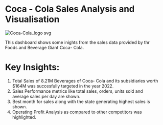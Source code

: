 # Coca - Cola Sales Analysis and Visualisation

![Coca-Cola_logo svg](https://github.com/bushrafatimakhan30/Coca---Cola-Sales-Analysis-and-Visualisation/assets/120975147/3ded84eb-1a8e-4d0e-8e80-d63183b338f3)









This dashboard shows some inights from the sales data provided by thr Foods and Beverage Giant Coca- Cola.
# Key Insights:
1) Total Sales of 8.21M Beverages of Coca- Cola and its subsidiaries worth $164M was succesfully targeted in the year 2022.
2) Sales Performance metrics like total sales, orders, units sold and average sales per day are shown.
3) Best month for sales along with the state generating highest sales is shown.
4) Operating Profit Analysis as compared to other competitors was highlighted.
